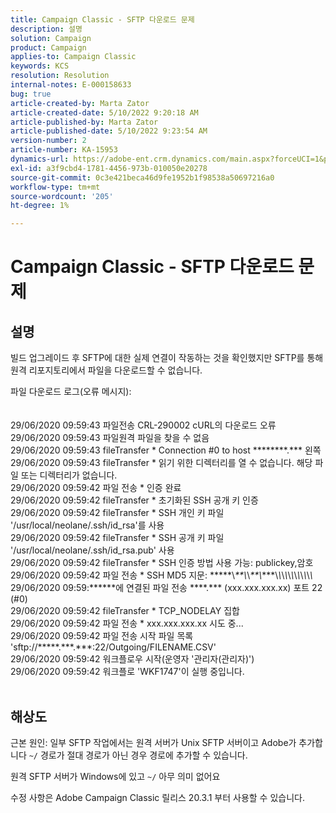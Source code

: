 ```yaml
---
title: Campaign Classic - SFTP 다운로드 문제
description: 설명
solution: Campaign
product: Campaign
applies-to: Campaign Classic
keywords: KCS
resolution: Resolution
internal-notes: E-000158633
bug: true
article-created-by: Marta Zator
article-created-date: 5/10/2022 9:20:18 AM
article-published-by: Marta Zator
article-published-date: 5/10/2022 9:23:54 AM
version-number: 2
article-number: KA-15953
dynamics-url: https://adobe-ent.crm.dynamics.com/main.aspx?forceUCI=1&pagetype=entityrecord&etn=knowledgearticle&id=61245362-42d0-ec11-a7b5-00224809c101
exl-id: a3f9cbd4-1781-4456-973b-010050e20278
source-git-commit: 0c3e421beca46d9fe1952b1f98538a50697216a0
workflow-type: tm+mt
source-wordcount: '205'
ht-degree: 1%

---
```


# Campaign Classic - SFTP 다운로드 문제

## 설명


빌드 업그레이드 후 SFTP에 대한 실제 연결이 작동하는 것을 확인했지만 SFTP를 통해 원격 리포지토리에서 파일을 다운로드할 수 없습니다.

파일 다운로드 로그(오류 메시지):
<br><br><br>29/06/2020 09:59:43 파일전송 CRL-290002 cURL의 다운로드 오류
<br>29/06/2020 09:59:43 파일원격 파일을 찾을 수 없음
<br>29/06/2020 09:59:43 fileTransfer \* Connection #0 to host \*\*\*\*\*\*\*\*.\*\*\* 왼쪽
<br>29/06/2020 09:59:43 fileTransfer \* 읽기 위한 디렉터리를 열 수 없습니다. 해당 파일 또는 디렉터리가 없습니다.
<br>29/06/2020 09:59:42 파일 전송 \* 인증 완료
<br>29/06/2020 09:59:42 fileTransfer \* 초기화된 SSH 공개 키 인증
<br>29/06/2020 09:59:42 fileTransfer \* SSH 개인 키 파일 &#39;/usr/local/neolane/.ssh/id_rsa&#39;를 사용
<br>29/06/2020 09:59:42 fileTransfer \* SSH 공개 키 파일 &#39;/usr/local/neolane/.ssh/id_rsa.pub&#39; 사용
<br>29/06/2020 09:59:42 fileTransfer \* SSH 인증 방법 사용 가능: publickey,암호
<br>29/06/2020 09:59:42 파일 전송 \* SSH MD5 지문: \*\*\*\*\*\\*\*\*\\*\\*\*\*\\*\*\*\*\\*\\*\\*\\*\\*\\*\\*\\*\\*\\*\\*\\*
<br>29/06/2020 09:59:\*\*\*\*\*\*에 연결된 파일 전송 \*\*\*\*.\*\*\* (xxx.xxx.xxx.xx) 포트 22 (#0)
<br>29/06/2020 09:59:42 fileTransfer \* TCP_NODELAY 집합
<br>29/06/2020 09:59:42 파일 전송 \* xxx.xxx.xxx.xx 시도 중...
<br>29/06/2020 09:59:42 파일 전송 시작 파일 목록 &#39;sftp://\*\*\*\*\*.\*\*\*.\*\*\*:22/Outgoing/FILENAME.CSV&#39;
<br>29/06/2020 09:59:42 워크플로우 시작(운영자 &#39;관리자(관리자)&#39;)
<br>29/06/2020 09:59:42 워크플로 &#39;WKF1747&#39;이 실행 중입니다.<br><br>

## 해상도


근본 원인: 일부 SFTP 작업에서는 원격 서버가 Unix SFTP 서버이고 Adobe가 추가합니다 `~/` 경로가 절대 경로가 아닌 경우 경로에 추가할 수 있습니다.

원격 SFTP 서버가 Windows에 있고 `~/` 아무 의미 없어요

수정 사항은 Adobe Campaign Classic 릴리스 20.3.1 부터 사용할 수 있습니다.
